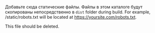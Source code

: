 Добавьте сюда статические файлы. Файлы в этом каталоге будут скопированы непосредственно в `dist` folder during build. For example, /static/robots.txt will be located at https://yoursite.com/robots.txt.

This file should be deleted.